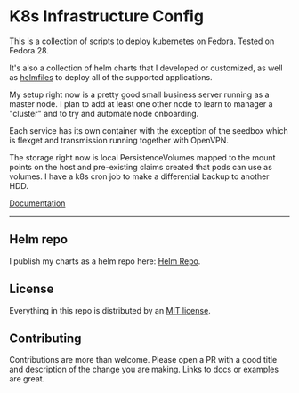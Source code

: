 # K8s Infrastructure Config

This is a collection of scripts to deploy kubernetes on Fedora. Tested on Fedora 28. 

It's also a collection of helm charts that I developed or customized, as well as [helmfiles](https://github.com/roboll/helmfile/) 
to deploy all of the supported applications.

My setup right now is a pretty good small business server running as a master node. I plan to add at least one other 
node to learn to manager a "cluster" and to try and automate node onboarding.

Each service has its own container with the exception of the seedbox which is flexget and transmission running together 
with OpenVPN.

The storage right now is local PersistenceVolumes mapped to the mount points on the host and pre-existing claims 
created that pods can use as volumes. I have a k8s cron job to make a differential backup to another HDD.

[Documentation](https://gandazgul.github.io/k8s-infrastructure/)

---

## Helm repo

I publish my charts as a helm repo here: [Helm Repo](https://gandazgul.github.io/k8s-infrastructure/helmrepo/).

## License

Everything in this repo is distributed by an [MIT license](LICENSE.md).

## Contributing

Contributions are more than welcome. Please open a PR with a good title and description of the change you are making. 
Links to docs or examples are great.
